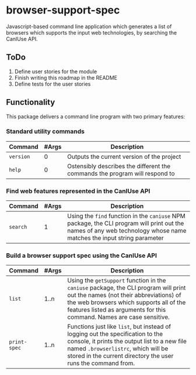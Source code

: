 # browser-support-spec
Javascript-based command line application which generates a list of browsers which supports the input web technologies, by searching the CanIUse API.

## ToDo
1) Define user stories for the module
2) Finish writing this roadmap in the README
3) Define tests for the user stories

## Functionality

This package delivers a command line program with two primary features:

### Standard utility commands

| Command | #Args | Description |
| --- | --- | --- |
| `version` | 0 | Outputs the current version of the project |
| `help` | 0 | Ostensibly describes the different the commands the program will respond to |

### Find web features represented in the CanIUse API

| Command | #Args | Description |
| --- | --- | --- |
| `search` | 1 | Using the `find` function in the `caniuse` NPM package, the CLI program will print out the names of any web technology whose name matches the input string parameter |

### Build a browser support spec using the CanIUse API

| Command | #Args | Description |
| --- | --- | --- |
| `list` | 1..n | Using the `getSupport` function in the `caniuse` package, the CLI program will print out the names (not their abbreviations) of the web browsers which supports all of the features listed as arguments for this command. Names are case sensitive. |
| `print-spec` | 1..n | Functions just like `list`, but instead of logging out the specification to the console, it prints the output list to a new file named `.browserlistrc`, which will be stored in the current directory the user runs the command from. |
